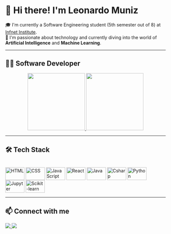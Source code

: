 # 👋 Hi there! I'm Leonardo Muniz

🎓 I'm currently a Software Engineering student (5th semester out of 8) at [Infnet Institute](https://www.infnet.edu.br/infnet/).  
🤖 I'm passionate about technology and currently diving into the world of **Artificial Intelligence** and **Machine Learning**.

---

## 🧑‍💻 Software Developer

<div align="center">
  <a href="https://github.com/leonardo-muniz">
    <img height="180em" src="https://github-readme-stats.vercel.app/api?username=leonardo-muniz&show_icons=true&theme=react&count_private=true" />
    <img height="180em" src="https://github-readme-stats.vercel.app/api/top-langs/?username=leonardo-muniz&layout=donut&theme=react" />
  </a>
</div>

---

## 🛠️ Tech Stack

<div style="display: inline_block"><br>
  <img align="center" alt="HTML" height="40" width="60" src="https://cdn.jsdelivr.net/gh/devicons/devicon@latest/icons/html5/html5-original-wordmark.svg" />
  <img align="center" alt="CSS" height="40" width="60" src="https://cdn.jsdelivr.net/gh/devicons/devicon@latest/icons/css3/css3-original-wordmark.svg" />
  <img align="center" alt="JavaScript" height="40" width="60" src="https://cdn.jsdelivr.net/gh/devicons/devicon@latest/icons/javascript/javascript-original.svg" />
  <img align="center" alt="React" height="40" width="60" src="https://cdn.jsdelivr.net/gh/devicons/devicon@latest/icons/react/react-original.svg" />
  <img align="center" alt="Java" height="40" width="60" src="https://cdn.jsdelivr.net/gh/devicons/devicon@latest/icons/java/java-original-wordmark.svg" />
  <img align="center" alt="Csharp" height="40" width="60" src="https://cdn.jsdelivr.net/gh/devicons/devicon@latest/icons/csharp/csharp-original.svg" />
  <img align="center" alt="Python" height="40" width="60" src="https://cdn.jsdelivr.net/gh/devicons/devicon@latest/icons/python/python-original.svg" />
  <img align="center" alt="Jupyter" height="40" width="60" src="https://cdn.jsdelivr.net/gh/devicons/devicon@latest/icons/jupyter/jupyter-original.svg" />
  <img align="center" alt="Scikit-learn" height="40" width="60" src="https://cdn.jsdelivr.net/gh/devicons/devicon@latest/icons/scikitlearn/scikitlearn-original.svg" />
</div>

---

## 📫 Connect with me

<div>
  <a href="https://www.linkedin.com/in/leonardocmuniz" target="_blank">
    <img src="https://img.shields.io/badge/LinkedIn-0077B5?style=for-the-badge&logo=linkedin&logoColor=white" />
  </a>
  <a href="mailto:leonardomunizbr@gmail.com" target="_blank">
    <img src="https://img.shields.io/badge/Gmail-D14836?style=for-the-badge&logo=gmail&logoColor=white" />
  </a>
</div>
